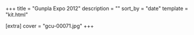 +++
title = "Gunpla Expo 2012"
description = ""
sort_by = "date"
template = "kit.html"

[extra]
cover = "gcu-00071.jpg"
+++
